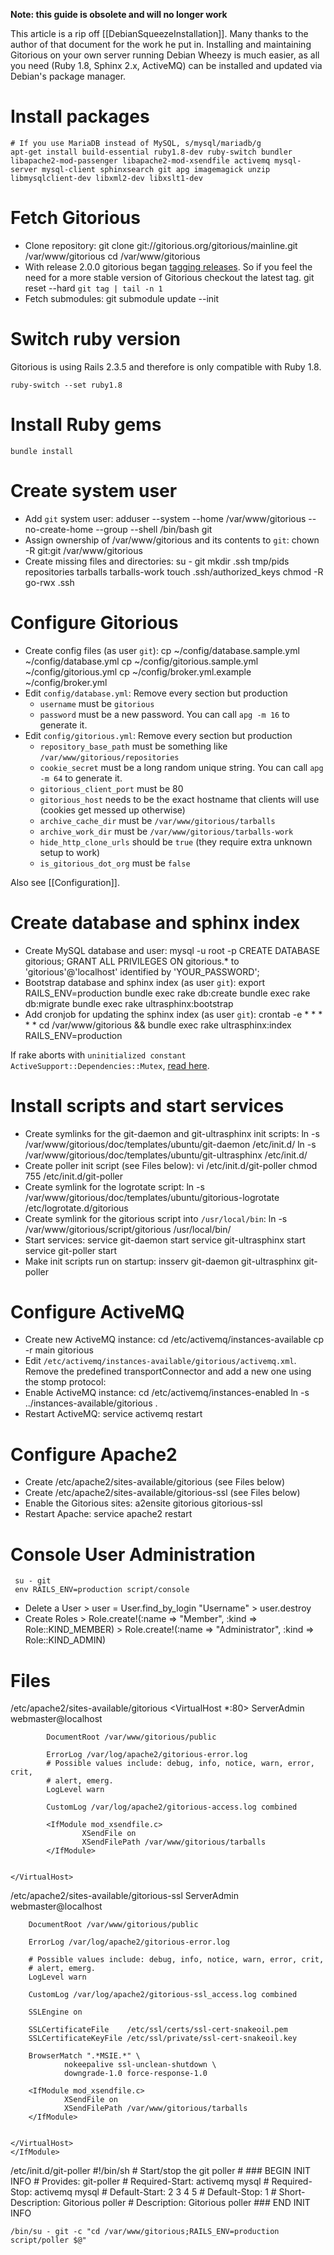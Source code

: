 **Note: this guide is obsolete and will no longer work**

This article is a rip off [[DebianSqueezeInstallation]]. Many thanks to the author of that document for the work he put in. Installing and maintaining Gitorious on your own server running Debian Wheezy is much easier, as all you need (Ruby 1.8, Sphinx 2.x, ActiveMQ) can be installed and updated via Debian's package manager.
# Install packages
    # If you use MariaDB instead of MySQL, s/mysql/mariadb/g
    apt-get install build-essential ruby1.8-dev ruby-switch bundler libapache2-mod-passenger libapache2-mod-xsendfile activemq mysql-server mysql-client sphinxsearch git apg imagemagick unzip libmysqlclient-dev libxml2-dev libxslt1-dev

# Fetch Gitorious

* Clone repository:
        git clone git://gitorious.org/gitorious/mainline.git /var/www/gitorious
        cd /var/www/gitorious
* With release 2.0.0 gitorious began [tagging releases](https://gitorious.org/gitorious/pages/Versioning). So if you feel the need for a more stable version of Gitorious checkout the latest tag.
        git reset --hard `git tag | tail -n 1`
* Fetch submodules:
        git submodule update --init

# Switch ruby version
Gitorious is using Rails 2.3.5 and therefore is only compatible with Ruby 1.8.

    ruby-switch --set ruby1.8

# Install Ruby gems
    bundle install

# Create system user
* Add `git` system user:
        adduser --system --home /var/www/gitorious --no-create-home --group --shell /bin/bash git
* Assign ownership of  /var/www/gitorious and its contents to `git`:
        chown -R git:git /var/www/gitorious
* Create missing files and directories:
        su - git
        mkdir .ssh tmp/pids repositories tarballs  tarballs-work
        touch .ssh/authorized_keys
        chmod -R go-rwx .ssh

# Configure Gitorious
* Create config files (as user `git`):
        cp ~/config/database.sample.yml ~/config/database.yml
        cp ~/config/gitorious.sample.yml ~/config/gitorious.yml
        cp ~/config/broker.yml.example ~/config/broker.yml
* Edit `config/database.yml`: Remove every section but production
  * `username` must be `gitorious`
  * `password` must be a new password. You can call `apg -m 16` to generate it.
* Edit `config/gitorious.yml`:  Remove every section but production
  * `repository_base_path` must be something like `/var/www/gitorious/repositories`
  * `cookie_secret` must be a long random unique string. You can call `apg -m 64` to generate it.
  * `gitorious_client_port` must be 80
  * `gitorious_host` needs to be the exact hostname that clients will use (cookies get messed up otherwise)
  * `archive_cache_dir` must be `/var/www/gitorious/tarballs`
  * `archive_work_dir` must be `/var/www/gitorious/tarballs-work`
  * `hide_http_clone_urls` should be `true` (they require extra unknown setup to work)
  * `is_gitorious_dot_org` must be `false`

Also see [[Configuration]].

# Create database and sphinx index
* Create MySQL database and user:
        mysql -u root -p
            CREATE DATABASE gitorious;
            GRANT ALL PRIVILEGES ON gitorious.* to 'gitorious'@'localhost' identified by 'YOUR_PASSWORD';
* Bootstrap database and sphinx index (as user `git`):
        export RAILS_ENV=production
        bundle exec rake db:create
        bundle exec rake db:migrate
        bundle exec rake ultrasphinx:bootstrap
* Add cronjob for updating the sphinx index (as user `git`):
        crontab -e
            * * * * * cd /var/www/gitorious && bundle exec rake ultrasphinx:index RAILS_ENV=production

If rake aborts with `uninitialized constant ActiveSupport::Dependencies::Mutex`, [read here](https://groups.google.com/forum/?fromgroups#!topic/gitorious/uzPUxzfZIJQ).

# Install scripts and start services
* Create symlinks for the git-daemon and git-ultrasphinx init scripts:
        ln -s /var/www/gitorious/doc/templates/ubuntu/git-daemon /etc/init.d/
        ln -s /var/www/gitorious/doc/templates/ubuntu/git-ultrasphinx /etc/init.d/
* Create poller init script (see Files below):
        vi /etc/init.d/git-poller
        chmod 755 /etc/init.d/git-poller
* Create symlink for the logrotate script:
        ln -s /var/www/gitorious/doc/templates/ubuntu/gitorious-logrotate /etc/logrotate.d/gitorious
* Create symlink for the gitorious script into `/usr/local/bin`:
        ln -s /var/www/gitorious/script/gitorious /usr/local/bin/
* Start services:
        service git-daemon start
        service git-ultrasphinx start
        service git-poller start
* Make init scripts run on startup:
        insserv git-daemon git-ultrasphinx git-poller

# Configure ActiveMQ
* Create new ActiveMQ instance:
        cd /etc/activemq/instances-available
        cp -r main gitorious
* Edit `/etc/activemq/instances-available/gitorious/activemq.xml`. Remove the predefined transportConnector and add a new one using the stomp protocol:
        <transportConnectors>
            <transportConnector name="stomp" uri="stomp://localhost:61613"/>
        </transportConnectors>
* Enable ActiveMQ instance:
        cd /etc/activemq/instances-enabled
        ln -s ../instances-available/gitorious .
* Restart ActiveMQ:
        service activemq restart

# Configure Apache2
* Create /etc/apache2/sites-available/gitorious (see Files below)
* Create /etc/apache2/sites-available/gitorious-ssl (see Files below)
* Enable the Gitorious sites:
        a2ensite gitorious gitorious-ssl
* Restart Apache:
        service apache2 restart

# Console User Administration
     su - git
     env RAILS_ENV=production script/console

* Delete a User
        > user = User.find_by_login "Username"
        > user.destroy
* Create Roles
        > Role.create!(:name => "Member", :kind => Role::KIND_MEMBER)
        > Role.create!(:name => "Administrator", :kind => Role::KIND_ADMIN)

# Files

/etc/apache2/sites-available/gitorious
    <VirtualHost *:80>
            ServerAdmin webmaster@localhost

            DocumentRoot /var/www/gitorious/public
            
            ErrorLog /var/log/apache2/gitorious-error.log
            # Possible values include: debug, info, notice, warn, error, crit,
            # alert, emerg.
            LogLevel warn

            CustomLog /var/log/apache2/gitorious-access.log combined

            <IfModule mod_xsendfile.c>
                    XSendFile on
                    XSendFilePath /var/www/gitorious/tarballs
            </IfModule>


    </VirtualHost>


/etc/apache2/sites-available/gitorious-ssl
    <IfModule mod_ssl.c>
    <VirtualHost _default_:443>
        ServerAdmin webmaster@localhost

        DocumentRoot /var/www/gitorious/public

        ErrorLog /var/log/apache2/gitorious-error.log

        # Possible values include: debug, info, notice, warn, error, crit,
        # alert, emerg.
        LogLevel warn

        CustomLog /var/log/apache2/gitorious-ssl_access.log combined

        SSLEngine on

        SSLCertificateFile    /etc/ssl/certs/ssl-cert-snakeoil.pem
        SSLCertificateKeyFile /etc/ssl/private/ssl-cert-snakeoil.key

        BrowserMatch ".*MSIE.*" \
                nokeepalive ssl-unclean-shutdown \
                downgrade-1.0 force-response-1.0

        <IfModule mod_xsendfile.c>
                XSendFile on
                XSendFilePath /var/www/gitorious/tarballs
        </IfModule>


    </VirtualHost>
    </IfModule>


/etc/init.d/git-poller
    #!/bin/sh
    # Start/stop the git poller
    #
    ### BEGIN INIT INFO
    # Provides:          git-poller
    # Required-Start:    activemq mysql
    # Required-Stop:  activemq mysql
    # Default-Start:     2 3 4 5
    # Default-Stop:      1
    # Short-Description: Gitorious poller
    # Description:       Gitorious poller
    ### END INIT INFO
     
    /bin/su - git -c "cd /var/www/gitorious;RAILS_ENV=production script/poller $@"